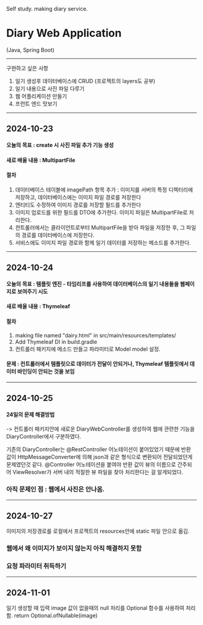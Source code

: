 Self study. making diary service.
# Diary Web Application
(Java, Spring Boot)

---
구현하고 싶은 사항 
1. 일기 생성후 데이터베이스에 CRUD (프로젝트의 layers도 공부)
2. 일기 내용으로 사진 파일 다루기 
3. 웹 어플리케이션 만들기
4. 프런트 엔드 맛보기


-----

## 2024-10-23

#### 오늘의 목표 : create 시 사진 파일 추가 기능 생성
#### 새로 배울 내용 : MultipartFile
#### 절차
1. 데이터베이스 테이블에 imagePath 항목 추가 : 이미지를 서버의 특정 디렉터리에 저장하고, 데이터베이스에는 이미지 파일 경로를 저장한다
2. 엔티티도 수정하여 이미지 경로를 저장할 필드를 추가한다
2. 이미지 업로드를 위한 필드를 DTO에 추가한다. 이미지 파일은 MultipartFile로 처리한다.
3. 컨트롤러에서는 클라이언트로부터 MultipartFile을 받아 파일을 저장한 후, 그 파일의 경로를 데이터베이스에 저장한다.
4. 서비스에도 이미지 파일 경로와 함께 일기 데이터를 저장하는 메소드를 추가한다.

----
## 2024-10-24
#### 오늘의 목표 : 템플릿 엔진 - 타임리프를 사용하여 데이터베이스의 일기 내용들을 웹페이지로 보여주기 시도
#### 새로 배울 내용 : Thymeleaf
#### 절차 
1. making file named "dairy.html" in src/main/resources/templates/
2. Add Thymeleaf DI in build.gradle 
3. 컨트롤러 패키지에 메소드 만들고 파라미터로 Model model 설정.
#### 문제 : 컨트롤러에서 템플릿으로 데이터가 전달이 안되거나,  Thymeleaf 템플릿에서 데이터 바인딩이 안되는 것을 보임
---
## 2024-10-25
#### 24일의 문제 해결방법
-> 컨트롤러 패키지안에 새로운 DiaryWebController를 생성하여 웹에 관련한 기능을 DiaryController에서 구분하였다. 

기존의 DiaryController는 @RestController 어노테이션이 붙어있었기 때문에 
반환 값이 HttpMessageConverter에 의해 json과 같은 형식으로 변환되어 전달되었던게 문제였던것 같다.
@Controller 어노테이션을 붙여야 반환 값이 뷰의 이름으로 간주되어 ViewResolver가 서버 내의 적절한 뷰 파일을 찾아 처리한다는 걸 알게되었다.
### 아직 문제인 점 : 웹에서 사진은 안나옴. 
---
## 2024-10-27
이미지의 저장경로를 로컬에서 프로젝트의 resources안에 static 파일 안으로 옮김.
### 웹에서 왜 이미지가 보이지 않는지 아직 해결하지 못함
### 요청 파라미터 취득하기
---
## 2024-11-01
일기 생성할 때 입력 image 값이 없을때의 null 처리를 Optional 함수를 사용하여 처리함.
return Optional.ofNullable(image) 